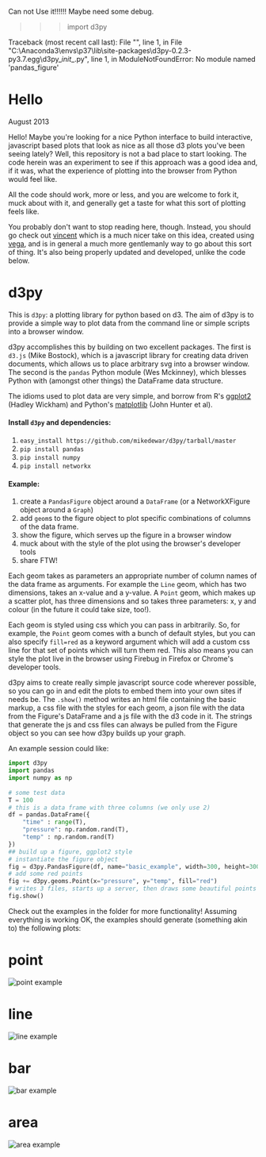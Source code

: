 Can not Use it!!!!!!
Maybe need some debug.

>>> import d3py  

Traceback (most recent call last):
  File "<stdin>", line 1, in <module>
  File "C:\Anaconda3\envs\p37\lib\site-packages\d3py-0.2.3-py3.7.egg\d3py\__init__.py", line 1, in <module>
ModuleNotFoundError: No module named 'pandas_figure'


Hello
=====

August 2013

Hello! Maybe you're looking for a nice Python interface to build interactive, javascript based plots that look as nice as all those d3 plots you've been seeing lately? Well, this repository is not a bad place to start looking. The code herein was an experiment to see if this approach was a good idea and, if it was, what the experience of plotting into the browser from Python would feel like. 

All the code should work, more or less, and you are welcome to fork it, muck about with it, and generally get a taste for what this sort of plotting feels like. 

You probably don't want to stop reading here, though. Instead, you should go check out [vincent](https://github.com/wrobstory/vincent) which is a much nicer take on this idea, created using [vega](https://github.com/trifacta/vega), and is in general a much more gentlemanly way to go about this sort of thing. It's also being properly updated and developed, unlike the code below. 

d3py
====

This is `d3py`: a plotting library for python based on d3. The aim of d3py is to provide a simple way to plot data from the command line or simple scripts into a browser window.

d3py accomplishes this by building on two excellent packages. The first is `d3.js` (Mike Bostock), which is a javascript library for creating data driven documents, which allows us to place arbitrary svg into a browser window. The second is the `pandas` Python module (Wes Mckinney), which blesses Python with (amongst other things) the DataFrame data structure.

The idioms used to plot data are very simple, and borrow from R's [ggplot2](http://had.co.nz/ggplot2/) (Hadley Wickham) and Python's [matplotlib](http://matplotlib.sourceforge.net/) (John Hunter et al).

#### Install `d3py` and dependencies:
1. `easy_install https://github.com/mikedewar/d3py/tarball/master`
2. `pip install pandas`
3. `pip install numpy`
4. `pip install networkx`

#### Example:

1. create a `PandasFigure` object around a `DataFrame` (or a NetworkXFigure object around a `Graph`)
2. add `geom`s to the figure object to plot specific combinations of columns of the data frame.
3. show the figure, which serves up the figure in a browser window
4. muck about with the style of the plot using the browser's developer tools
5. share FTW! 

Each geom takes as parameters an appropriate number of column names of the data frame as arguments. For example the `Line` geom, which has two dimensions, takes an x-value and a y-value. A `Point` geom, which makes up a scatter plot, has three dimensions and so takes three parameters: x, y and colour (in the future it could take size, too!).

Each geom is styled using css which you can pass in arbitrarily. So, for example, the `Point` geom comes with a bunch of default styles, but you can also specify `fill=red` as a keyword argument which will add a custom css line for that set of points which will turn them red. This also means you can style the plot live in the browser using Firebug in Firefox or Chrome's developer tools.

d3py aims to create really simple javascript source code wherever possible, so you can go in and edit the plots to embed them into your own sites if needs be. The `.show()` method writes an html file containing the basic markup, a css file with the styles for each geom, a json file with the data from the Figure's DataFrame and a js file with the d3 code in it. The strings that generate the js and css files can always be pulled from the Figure object so you can see how d3py builds up your graph.

An example session could like:

```python
import d3py
import pandas
import numpy as np
	
# some test data
T = 100
# this is a data frame with three columns (we only use 2)
df = pandas.DataFrame({
    "time" : range(T),
    "pressure": np.random.rand(T),
    "temp" : np.random.rand(T)
})
## build up a figure, ggplot2 style
# instantiate the figure object
fig = d3py.PandasFigure(df, name="basic_example", width=300, height=300) 
# add some red points
fig += d3py.geoms.Point(x="pressure", y="temp", fill="red")
# writes 3 files, starts up a server, then draws some beautiful points in Chrome
fig.show() 
```

Check out the examples in the folder for more functionality! Assuming everything is working OK, the examples should generate (something akin to) the following plots:

# point

![point example](http://mikedewar.org/scatter.png)

# line

![line example](http://mikedewar.org/line.png)

# bar

![bar example](http://mikedewar.org/bar.png)

# area

![area example](http://mikedewar.org/area.png)
